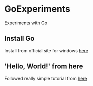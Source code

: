 # GoExperiments
Experiments with Go

## Install Go
Install from official site for windows [here](https://go.dev/doc/install)

## 'Hello, World!' from here
Followed really simple tutorial from [here](https://go.dev/doc/tutorial/getting-started)